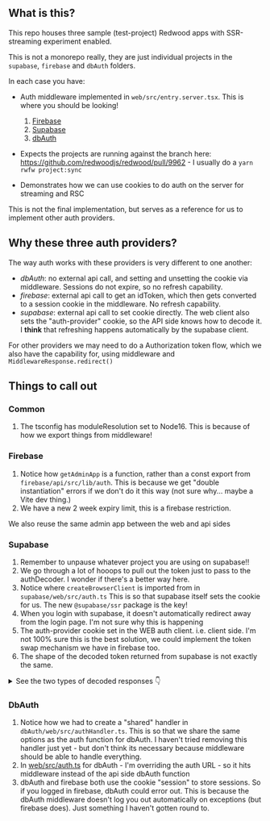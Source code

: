## What is this?
This repo houses three sample (test-project) Redwood apps with SSR-streaming experiment enabled.

This is not a monorepo really, they are just individual projects in the `supabase`, `firebase` and `dbAuth` folders.

In each case you have:
- Auth middleware implemented in `web/src/entry.server.tsx`. This is where you should be looking!
	1. [Firebase](firebase/web/src/entry.server.tsx)
	1. [Supabase](supabase/web/src/entry.server.tsx)
	1. [dbAuth](dbAuth/web/src/entry.server.tsx)

- Expects the projects are running against the branch here: https://github.com/redwoodjs/redwood/pull/9962 - I usually do a `yarn rwfw project:sync`
- Demonstrates how we can use cookies to do auth on the server for streaming and RSC

This is not the final implementation, but serves as a reference for us to implement other auth providers.

## Why these three auth providers?

The way auth works with these providers is very different to one another:
- *dbAuth*: no external api call, and setting and unsetting the cookie via middleware. Sessions do not expire, so no refresh capability.
- *firebase*: external api call to get an idToken, which then gets converted to a session cookie in the middleware. No refresh capability.
- *supabase*: external api call to set cookie directly. The web client also sets the "auth-provider" cookie, so the API side knows how to decode it. I **think** that refreshing happens automatically by the supabase client.

For other providers we may need to do a Authorization token flow, which we also have the capability for, using middleware and `MiddlewareResponse.redirect()`

## Things to call out

### Common
1. The tsconfig has moduleResolution set to Node16. This is because of how we export things from middleware!

### Firebase
1. Notice how `getAdminApp` is a function, rather than a const export from `firebase/api/src/lib/auth`. This is because we get "double instantiation" errors if we don't do it this way (not sure why... maybe a Vite dev thing.)
2. We have a new 2 week expiry limit, this is a firebase restriction.

We also reuse the same admin app between the web and api sides

### Supabase
1. Remember to unpause whatever project you are using on supabase!!
2. We go through a lot of hooops to pull out the token just to pass to the authDecoder. I wonder if there's a better way here.
3. Notice where `createBrowserClient` is imported from in `supabase/web/src/auth.ts` This is so that supabase itself sets the cookie for us. The new `@supabase/ssr` package is the key!
4. When you login with supabase, it doesn't automatically redirect away from the login page. I'm not sure why this is happening
5. The auth-provider cookie set in the WEB auth client. i.e. client side. I'm not 100% sure this is the best solution, we could implement the token swap mechanism we have in firebase too.
6. The shape of the decoded token returned from supabase is not exactly the same.

<details>
<summary>See the two types of decoded responses 👇</summary>
Old decoded token for example:
<code>
{
  "aud": "authenticated",
  "exp": 1708340101,
  "iat": 1707735301,
  "iss": "https://pmavftcsgoonzlgqkken.supabase.co/auth/v1",
  "sub": "cf071c32-20db-4f23-be69-c8b8420063a0",
  "email": "dannychoudhury@gmail.com",
  "phone": "",
  "app_metadata": {
    "provider": "email",
    "providers": [
      "email"
    ]
  },
  "user_metadata": {},
  "role": "authenticated",
  "aal": "aal1",
  "amr": [
    {
      "method": "otp",
      "timestamp": 1707555518
    }
  ],
  "session_id": "8f026cf0-b346-467c-9e0b-75716b4fdaff"
}
</code>
New:
<code>
{
   id: '75fd8091-e0a7-4e7d-8a8d-138d0eb3ca5a',
   aud: 'authenticated',
   role: 'authenticated',
   email: 'dannychoudhury+1@gmail.com',
   email_confirmed_at: '2023-11-15T08:13:43.982687Z',
   phone: '',
   confirmation_sent_at: '2023-11-15T08:13:24.695281Z',
   confirmed_at: '2023-11-15T08:13:43.982687Z',
   last_sign_in_at: '2024-02-12T10:41:56.353527Z',
   app_metadata: { provider: 'email', providers: [ 'email' ] },
   user_metadata: { 'full-name': 'Danny Choudhury 1' },
   identities: [
     {
       identity_id: 'c59f188e-5c92-40b1-b7e3-26ba31222cee',
       id: '75fd8091-e0a7-4e7d-8a8d-138d0eb3ca5a',
       user_id: '75fd8091-e0a7-4e7d-8a8d-138d0eb3ca5a',
       identity_data: [Object],
       provider: 'email',
       last_sign_in_at: '2023-11-15T08:13:24.691649Z',
       created_at: '2023-11-15T08:13:24.691692Z',
       updated_at: '2023-11-15T08:13:24.691692Z',
       email: 'dannychoudhury+1@gmail.com'
     }
   ],
   created_at: '2023-11-15T08:13:24.686262Z',
   updated_at: '2024-02-12T10:41:56.355166Z'
 }
</code>
</details>



### DbAuth
1. Notice how we had to create a "shared" handler in `dbAuth/web/src/authHandler.ts`. This is so that we share the same options as the auth function for dbAuth. I haven't tried removing this handler just yet - but don't think its necessary because middleware should be able to handle everything.
2. In [web/src/auth.ts](dbAuth/web/src/auth.ts) for dbAuth - I'm overriding the auth URL - so it hits middleware instead of the api side dbAuth function
3. dbAuth and firebase both use the cookie "session" to store sessions. So if you logged in firebase, dbAuth could error out. This is because the dbAuth middleware doesn't log you out automatically on exceptions (but firebase does). Just something I haven't gotten round to.


